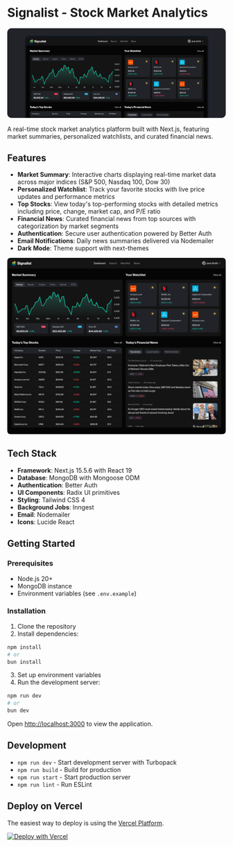 # Signalist - Stock Market Analytics

![Dashboard Preview](./public/assets/images/dashboard-preview.png)

A real-time stock market analytics platform built with Next.js, featuring market summaries, personalized watchlists, and curated financial news.

## Features

- **Market Summary**: Interactive charts displaying real-time market data across major indices (S&P 500, Nasdaq 100, Dow 30)
- **Personalized Watchlist**: Track your favorite stocks with live price updates and performance metrics
- **Top Stocks**: View today's top-performing stocks with detailed metrics including price, change, market cap, and P/E ratio
- **Financial News**: Curated financial news from top sources with categorization by market segments
- **Authentication**: Secure user authentication powered by Better Auth
- **Email Notifications**: Daily news summaries delivered via Nodemailer
- **Dark Mode**: Theme support with next-themes

![Full Dashboard](./public/assets/images/dashboard.png)

## Tech Stack

- **Framework**: Next.js 15.5.6 with React 19
- **Database**: MongoDB with Mongoose ODM
- **Authentication**: Better Auth
- **UI Components**: Radix UI primitives
- **Styling**: Tailwind CSS 4
- **Background Jobs**: Inngest
- **Email**: Nodemailer
- **Icons**: Lucide React

## Getting Started

### Prerequisites

- Node.js 20+
- MongoDB instance
- Environment variables (see `.env.example`)

### Installation

1. Clone the repository
2. Install dependencies:

```bash
npm install
# or
bun install
```

3. Set up environment variables
4. Run the development server:

```bash
npm run dev
# or
bun dev
```

Open [http://localhost:3000](http://localhost:3000) to view the application.

## Development

- `npm run dev` - Start development server with Turbopack
- `npm run build` - Build for production
- `npm run start` - Start production server
- `npm run lint` - Run ESLint

## Deploy on Vercel

The easiest way to deploy is using the [Vercel Platform](https://vercel.com/new).

[![Deploy with Vercel](https://vercel.com/button)](https://vercel.com/new/clone?repository-url=https://github.com/your-username/stock-market-analytics)
